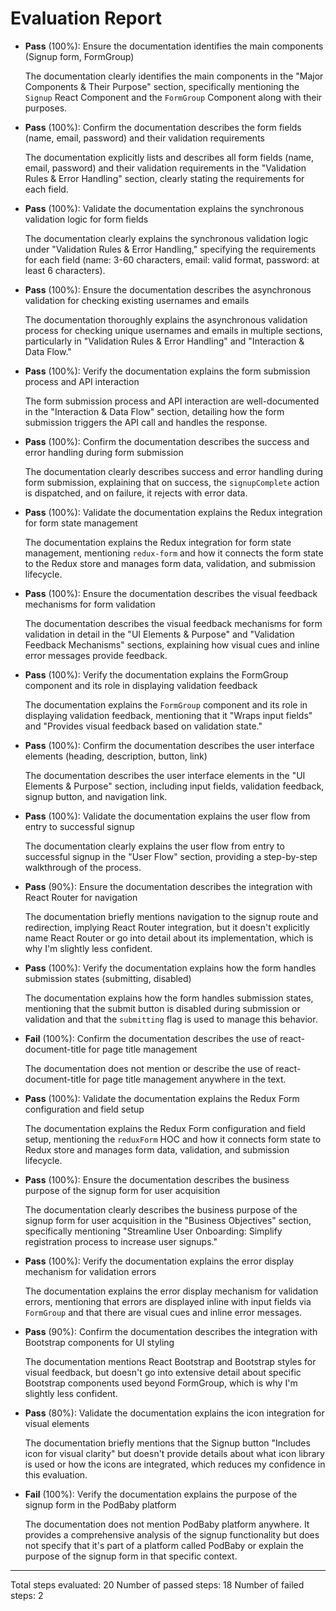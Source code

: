 # Evaluation Report

- **Pass** (100%): Ensure the documentation identifies the main components (Signup form, FormGroup)
  
  The documentation clearly identifies the main components in the "Major Components & Their Purpose" section, specifically mentioning the `Signup` React Component and the `FormGroup` Component along with their purposes.

- **Pass** (100%): Confirm the documentation describes the form fields (name, email, password) and their validation requirements
  
  The documentation explicitly lists and describes all form fields (name, email, password) and their validation requirements in the "Validation Rules & Error Handling" section, clearly stating the requirements for each field.

- **Pass** (100%): Validate the documentation explains the synchronous validation logic for form fields
  
  The documentation clearly explains the synchronous validation logic under "Validation Rules & Error Handling," specifying the requirements for each field (name: 3-60 characters, email: valid format, password: at least 6 characters).

- **Pass** (100%): Ensure the documentation describes the asynchronous validation for checking existing usernames and emails
  
  The documentation thoroughly explains the asynchronous validation process for checking unique usernames and emails in multiple sections, particularly in "Validation Rules & Error Handling" and "Interaction & Data Flow."

- **Pass** (100%): Verify the documentation explains the form submission process and API interaction
  
  The form submission process and API interaction are well-documented in the "Interaction & Data Flow" section, detailing how the form submission triggers the API call and handles the response.

- **Pass** (100%): Confirm the documentation describes the success and error handling during form submission
  
  The documentation clearly describes success and error handling during form submission, explaining that on success, the `signupComplete` action is dispatched, and on failure, it rejects with error data.

- **Pass** (100%): Validate the documentation explains the Redux integration for form state management
  
  The documentation explains the Redux integration for form state management, mentioning `redux-form` and how it connects the form state to the Redux store and manages form data, validation, and submission lifecycle.

- **Pass** (100%): Ensure the documentation describes the visual feedback mechanisms for form validation
  
  The documentation describes the visual feedback mechanisms for form validation in detail in the "UI Elements & Purpose" and "Validation Feedback Mechanisms" sections, explaining how visual cues and inline error messages provide feedback.

- **Pass** (100%): Verify the documentation explains the FormGroup component and its role in displaying validation feedback
  
  The documentation explains the `FormGroup` component and its role in displaying validation feedback, mentioning that it "Wraps input fields" and "Provides visual feedback based on validation state."

- **Pass** (100%): Confirm the documentation describes the user interface elements (heading, description, button, link)
  
  The documentation describes the user interface elements in the "UI Elements & Purpose" section, including input fields, validation feedback, signup button, and navigation link.

- **Pass** (100%): Validate the documentation explains the user flow from entry to successful signup
  
  The documentation clearly explains the user flow from entry to successful signup in the "User Flow" section, providing a step-by-step walkthrough of the process.

- **Pass** (90%): Ensure the documentation describes the integration with React Router for navigation
  
  The documentation briefly mentions navigation to the signup route and redirection, implying React Router integration, but it doesn't explicitly name React Router or go into detail about its implementation, which is why I'm slightly less confident.

- **Pass** (100%): Verify the documentation explains how the form handles submission states (submitting, disabled)
  
  The documentation explains how the form handles submission states, mentioning that the submit button is disabled during submission or validation and that the `submitting` flag is used to manage this behavior.

- **Fail** (100%): Confirm the documentation describes the use of react-document-title for page title management
  
  The documentation does not mention or describe the use of react-document-title for page title management anywhere in the text.

- **Pass** (100%): Validate the documentation explains the Redux Form configuration and field setup
  
  The documentation explains the Redux Form configuration and field setup, mentioning the `reduxForm` HOC and how it connects form state to Redux store and manages form data, validation, and submission lifecycle.

- **Pass** (100%): Ensure the documentation describes the business purpose of the signup form for user acquisition
  
  The documentation clearly describes the business purpose of the signup form for user acquisition in the "Business Objectives" section, specifically mentioning "Streamline User Onboarding: Simplify registration process to increase user signups."

- **Pass** (100%): Verify the documentation explains the error display mechanism for validation errors
  
  The documentation explains the error display mechanism for validation errors, mentioning that errors are displayed inline with input fields via `FormGroup` and that there are visual cues and inline error messages.

- **Pass** (90%): Confirm the documentation describes the integration with Bootstrap components for UI styling
  
  The documentation mentions React Bootstrap and Bootstrap styles for visual feedback, but doesn't go into extensive detail about specific Bootstrap components used beyond FormGroup, which is why I'm slightly less confident.

- **Pass** (80%): Validate the documentation explains the icon integration for visual elements
  
  The documentation briefly mentions that the Signup button "Includes icon for visual clarity" but doesn't provide details about what icon library is used or how the icons are integrated, which reduces my confidence in this evaluation.

- **Fail** (100%): Verify the documentation explains the purpose of the signup form in the PodBaby platform
  
  The documentation does not mention PodBaby platform anywhere. It provides a comprehensive analysis of the signup functionality but does not specify that it's part of a platform called PodBaby or explain the purpose of the signup form in that specific context.

---

Total steps evaluated: 20
Number of passed steps: 18
Number of failed steps: 2